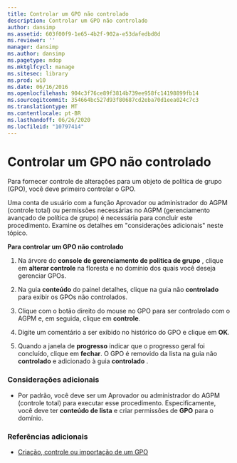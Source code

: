 ```yaml
---
title: Controlar um GPO não controlado
description: Controlar um GPO não controlado
author: dansimp
ms.assetid: 603f00f9-1e65-4b2f-902a-e53dafedbd8d
ms.reviewer: ''
manager: dansimp
ms.author: dansimp
ms.pagetype: mdop
ms.mktglfcycl: manage
ms.sitesec: library
ms.prod: w10
ms.date: 06/16/2016
ms.openlocfilehash: 904c3f76ce89f3814b739ee958fc14198899fb14
ms.sourcegitcommit: 354664bc527d93f80687cd2eba70d1eea024c7c3
ms.translationtype: MT
ms.contentlocale: pt-BR
ms.lasthandoff: 06/26/2020
ms.locfileid: "10797414"
---
```

# Controlar um GPO não controlado


Para fornecer controle de alterações para um objeto de política de grupo (GPO), você deve primeiro controlar o GPO.

Uma conta de usuário com a função Aprovador ou administrador do AGPM (controle total) ou permissões necessárias no AGPM (gerenciamento avançado de política de grupo) é necessária para concluir este procedimento. Examine os detalhes em "considerações adicionais" neste tópico.

**Para controlar um GPO não controlado**

1.  Na árvore do **console de gerenciamento de política de grupo** , clique em **alterar controle** na floresta e no domínio dos quais você deseja gerenciar GPOs.

2.  Na guia **conteúdo** do painel detalhes, clique na guia não **controlado** para exibir os GPOs não controlados.

3.  Clique com o botão direito do mouse no GPO para ser controlado com o AGPM e, em seguida, clique em **controle**.

4.  Digite um comentário a ser exibido no histórico do GPO e clique em **OK**.

5.  Quando a janela de **progresso** indicar que o progresso geral foi concluído, clique em **fechar**. O GPO é removido da lista na guia não **controlado** e adicionado à guia **controlado** .

### Considerações adicionais

-   Por padrão, você deve ser um Aprovador ou administrador do AGPM (controle total) para executar esse procedimento. Especificamente, você deve ter **conteúdo de lista** e criar permissões de **GPO** para o domínio.

### Referências adicionais

-   [Criação, controle ou importação de um GPO](creating-controlling-or-importing-a-gpo-editor-agpm30ops.md)

 

 





